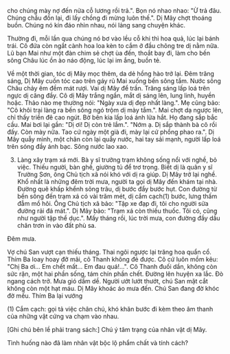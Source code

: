 cho chúng mày nợ đến nửa cỗ lương rồi trả.". Bọn nó nhao nhao: "Ừ trả đâu. Chúng chẳu đốn lại, đi lấy chồng đi mừng luôn thế.". Dị Mây chợt thoáng buồn. Chúng nó kín đáo nhìn nhau, nói lảng sang chuyện khác.

Thường đi, mỗi lần qua chúng nó bơ vào lều cỗ khi thì hoa quả, lúc lại bánh trái. Cô đứa còn ngắt cành hoa loa kèn to cắm ở đầu chõng tre dị nằm nữa. Lũ bạn Mai như một đàn chim sẻ chợt ùa đến, thoắt bay đi, làm cho bến sông Châu lúc ồn ào náo động, lúc lại im ắng, buồn tẻ.

Về một thời gian, tóc dị Mây mọc thêm, da dẻ hồng hào trở lại. Đêm trăng sáng, Dị Mây cuốn tóc cao trên gáy rủ Mai xuống bến sông tắm. Nước sông Châu chảy êm đềm mát rượi. Vai dị Mây để trần. Trăng sáng lấp loá trên ngực dị căng đầy. Cô dị Mây trắng ngần, mắt dị sáng lên, lung linh, huyền hoặc. Thảo nào mẹ thường nói: "Ngày xưa dị đẹp nhất làng.". Mẹ cũng bảo: "Cô khôi trại làng ra bến sông ngó trộm dị mày tắm.". Mai chợt dạ ngược lên, chỉ thấy triền đê cao ngút. Bờ bên kia lấp loá ánh lửa hắt. Họ đang sắp bắc cầu. Mai bơi lại gần: "Dị ơi! Dị còn trẻ lắm.". "Nớm ạ. Dị sắp thành bà cô rồi đấy. Còn mày nữa. Tao cứ ngày một già đi, mày lại cứ phổng phao ra.". Dị Mây quẫy mình, một chân còn lại quẫy nước, hai tay sải mạnh, người lấp loá trên sóng đầy ánh bạc. Sông nước lao xao.

3. Làng xây trạm xá mới. Bà y sĩ trưởng trạm không sống nổi với nghề, bỏ việc. Thiếu người, bàn ghế, giường tủ để trơ trọng. Biết dị là quân y sĩ Trường Sơn, ông Chủ tịch xã nói khó với dị ra giúp. Dị Mây trở lại nghề. Khổ nhất là những đêm trời mưa, người ta gọi dị Mây đến khám tại nhà. Đường quê khấp khểnh sõng trâu, dị bước đẩy bước hụt. Con đường từ bến sông đến trạm xá có vài trăm mét, dị cắm cạch(1) bước, lưng thấm đẫm mồ hôi. Ông Chủ tịch xã bảo: "Tập xe đạp đi, tôi cho người sửa đường rải đá mát.". Dị Mây bảo: "Trạm xá còn thiếu thuốc. Tôi có, cũng như người tập thể dục.". Mấy tháng rồi, lúc trời mưa, con đường đầy dấu chân trơn in vào đất phù sa.

Đêm mưa.

Vợ chú San vượt cạn thiếu tháng. Thai ngôi ngược lại trăng hoa quẩn cổ. Thím Ba loay hoay đỡ mãi, cô Thanh không đẻ được. Cô cứ luôn mồm kêu: "Chị Ba ơi... Em chết mất... Em đau quá!...". Cô Thanh đuối dần, không còn sức rặn, một hai phần sống, tám chín phần chết. Đường lên huyện xa lắc. Đò ngang cách trở. Mưa gió dầm dề. Người ướt lướt thướt, chú San mặt cắt không còn một hạt máu. Dị Mây khoác áo mưa đến. Chú San đang đờ khóc đờ mếu. Thím Ba lại vướng

(1) Cắm cạch: gọi tả việc chân chú, khó khăn bước đi kèm theo âm thanh của những vật cứng va chạm vào nhau.

[Ghi chú bên lề phải trang sách:]
Chú ý tâm trạng của nhân vật dị Mây.

Tình huống nào đã làm nhân vật bộc lộ phẩm chất và tính cách?